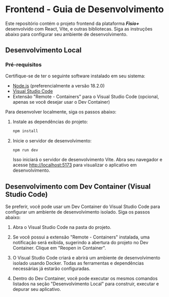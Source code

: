 # Frontend - Guia de Desenvolvimento

Este repositório contém o projeto frontend da plataforma ***Fisio+*** desenvolvido com React, Vite, e outras bibliotecas. Siga as instruções abaixo para configurar seu ambiente de desenvolvimento.

## Desenvolvimento Local

### Pré-requisitos

Certifique-se de ter o seguinte software instalado em seu sistema:

- [Node.js](https://nodejs.org/) (preferencialmente a versão 18.2.0)
- [Visual Studio Code](https://code.visualstudio.com/)
- Extensão "Remote - Containers" para o Visual Studio Code (opcional, apenas se você desejar usar o Dev Container)

Para desenvolver localmente, siga os passos abaixo:

1. Instale as dependências do projeto:

   ```bash
   npm install
   ```

2. Inicie o servidor de desenvolvimento:

   ```bash
   npm run dev
   ```

   Isso iniciará o servidor de desenvolvimento Vite. Abra seu navegador e acesse [http://localhost:5173](http://localhost:5173) para visualizar o aplicativo em desenvolvimento.


## Desenvolvimento com Dev Container (Visual Studio Code)

Se preferir, você pode usar um Dev Container do Visual Studio Code para configurar um ambiente de desenvolvimento isolado. Siga os passos abaixo:

1. Abra o Visual Studio Code na pasta do projeto.

2. Se você possui a extensão "Remote - Containers" instalada, uma notificação será exibida, sugerindo a abertura do projeto no Dev Container. Clique em "Reopen in Container".

3. O Visual Studio Code criará e abrirá um ambiente de desenvolvimento isolado usando Docker. Todas as ferramentas e dependências necessárias já estarão configuradas.

4. Dentro do Dev Container, você pode executar os mesmos comandos listados na seção "Desenvolvimento Local" para construir, executar e depurar seu aplicativo.